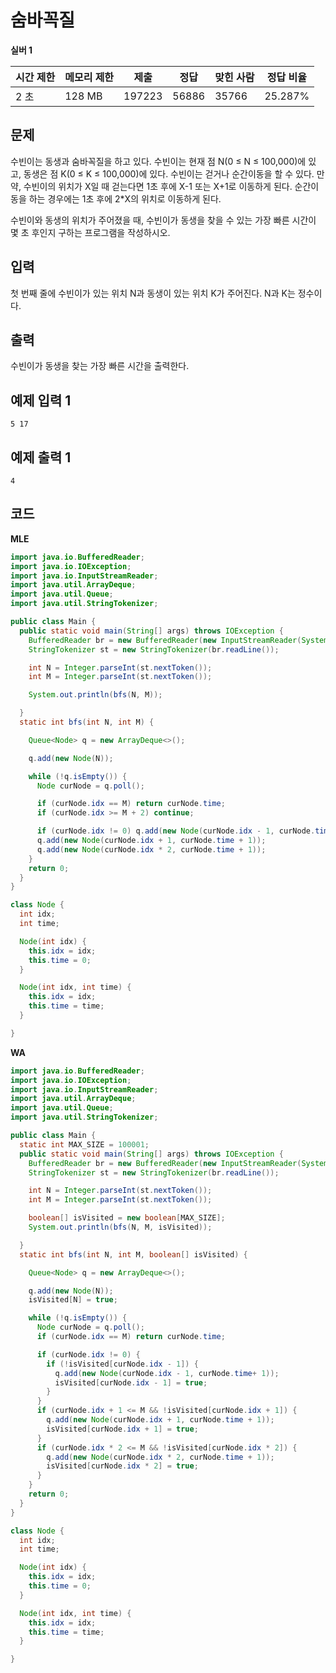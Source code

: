 # 숨바꼭질

**실버 1**

|시간 제한	|메모리 제한|	제출	|정답|	맞힌 사람|	정답 비율|
|---|---|---|---|---|---|
|2 초|	128 MB	|197223	|56886|	35766	|25.287%|

## 문제 

수빈이는 동생과 숨바꼭질을 하고 있다. 수빈이는 현재 점 N(0 ≤ N ≤ 100,000)에 있고, 동생은 점 K(0 ≤ K ≤ 100,000)에 있다. 수빈이는 걷거나 순간이동을 할 수 있다. 만약, 수빈이의 위치가 X일 때 걷는다면 1초 후에 X-1 또는 X+1로 이동하게 된다. 순간이동을 하는 경우에는 1초 후에 2*X의 위치로 이동하게 된다.

수빈이와 동생의 위치가 주어졌을 때, 수빈이가 동생을 찾을 수 있는 가장 빠른 시간이 몇 초 후인지 구하는 프로그램을 작성하시오.

## 입력 

첫 번째 줄에 수빈이가 있는 위치 N과 동생이 있는 위치 K가 주어진다. N과 K는 정수이다.

## 출력 

수빈이가 동생을 찾는 가장 빠른 시간을 출력한다.

## 예제 입력 1

```
5 17
```

## 예제 출력 1

```
4
```

## 코드

**MLE**

```java
import java.io.BufferedReader;
import java.io.IOException;
import java.io.InputStreamReader;
import java.util.ArrayDeque;
import java.util.Queue;
import java.util.StringTokenizer;

public class Main {
  public static void main(String[] args) throws IOException {
    BufferedReader br = new BufferedReader(new InputStreamReader(System.in));
    StringTokenizer st = new StringTokenizer(br.readLine());

    int N = Integer.parseInt(st.nextToken());
    int M = Integer.parseInt(st.nextToken());

    System.out.println(bfs(N, M));

  }
  static int bfs(int N, int M) {

    Queue<Node> q = new ArrayDeque<>();

    q.add(new Node(N));

    while (!q.isEmpty()) {
      Node curNode = q.poll();

      if (curNode.idx == M) return curNode.time;
      if (curNode.idx >= M + 2) continue;

      if (curNode.idx != 0) q.add(new Node(curNode.idx - 1, curNode.time+ 1));
      q.add(new Node(curNode.idx + 1, curNode.time + 1));
      q.add(new Node(curNode.idx * 2, curNode.time + 1));
    }
    return 0;
  }
}

class Node {
  int idx;
  int time;

  Node(int idx) {
    this.idx = idx;
    this.time = 0;
  }

  Node(int idx, int time) {
    this.idx = idx;
    this.time = time;
  }

}
```

**WA**

```java
import java.io.BufferedReader;
import java.io.IOException;
import java.io.InputStreamReader;
import java.util.ArrayDeque;
import java.util.Queue;
import java.util.StringTokenizer;

public class Main {
  static int MAX_SIZE = 100001;
  public static void main(String[] args) throws IOException {
    BufferedReader br = new BufferedReader(new InputStreamReader(System.in));
    StringTokenizer st = new StringTokenizer(br.readLine());

    int N = Integer.parseInt(st.nextToken());
    int M = Integer.parseInt(st.nextToken());

    boolean[] isVisited = new boolean[MAX_SIZE];
    System.out.println(bfs(N, M, isVisited));

  }
  static int bfs(int N, int M, boolean[] isVisited) {

    Queue<Node> q = new ArrayDeque<>();

    q.add(new Node(N));
    isVisited[N] = true;

    while (!q.isEmpty()) {
      Node curNode = q.poll();
      if (curNode.idx == M) return curNode.time;

      if (curNode.idx != 0) {
        if (!isVisited[curNode.idx - 1]) {
          q.add(new Node(curNode.idx - 1, curNode.time+ 1));
          isVisited[curNode.idx - 1] = true;
        }
      }
      if (curNode.idx + 1 <= M && !isVisited[curNode.idx + 1]) {
        q.add(new Node(curNode.idx + 1, curNode.time + 1));
        isVisited[curNode.idx + 1] = true;
      }
      if (curNode.idx * 2 <= M && !isVisited[curNode.idx * 2]) {
        q.add(new Node(curNode.idx * 2, curNode.time + 1));
        isVisited[curNode.idx * 2] = true;
      }
    }
    return 0;
  }
}

class Node {
  int idx;
  int time;

  Node(int idx) {
    this.idx = idx;
    this.time = 0;
  }

  Node(int idx, int time) {
    this.idx = idx;
    this.time = time;
  }

}
```